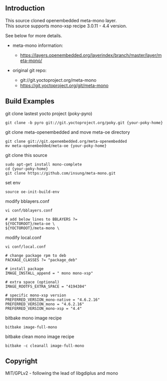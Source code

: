 
## Introduction

This source cloned openembedded meta-mono layer.  
This source supports mono-xsp recipe 3.0.11 - 4.4 version.  

See below for more details.  

* meta-mono information: 
  * https://layers.openembedded.org/layerindex/branch/master/layer/meta-mono/  

* original git repo: 
  * git://git.yoctoproject.org/meta-mono  
  * https://git.yoctoproject.org/git/meta-mono  

## Build Examples

git clone lastest yocto project (poky-pyro)
```
git clone -b pyro git://git.yoctoproject.org/poky.git {your-poky-home}
```

git clone meta-openembedded and move meta-oe directory
```
git clone git://git.openembedded.org/meta-openembedded
mv meta-openembedded/meta-oe {your-poky-home}
```

git clone this source
```
sudo apt-get install mono-complete
cd {your-poky-home}
git clone https://github.com/insung/meta-mono.git
```

set env
```
source oe-init-build-env
```

modify bblayers.conf
```
vi conf/bblayers.conf

# add below lines to BBLAYERS ?=
${YOCTOROOT}/meta-oe \
${YOCTOROOT}/meta-mono \
```

modify local.conf
```
vi conf/local.conf

# change package rpm to deb
PACKAGE_CLASSES ?= "package_deb"

# install package
IMAGE_INSTALL_append = " mono mono-xsp"

# extra space (optional)
IMAGE_ROOTFS_EXTRA_SPACE = "4194304"

# specific mono-xsp version
PREFERRED_VERSION_mono-native = "4.6.2.16"
PREFERRED_VERSION_mono = "4.6.2.16"
PREFERRED_VERSION_mono-xsp = "4.4"
```

bitbake mono image recipe
```
bitbake image-full-mono
```

bitbake clean mono image recipe
```
bitbake -c cleanall image-full-mono
```


## Copyright
  
MIT/GPLv2 - following the lead of libgdiplus and mono
